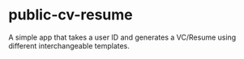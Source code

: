 # public-cv-resume
A simple app that takes a user ID and generates a VC/Resume using different interchangeable templates.
